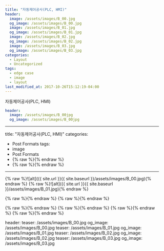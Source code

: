 ```yaml
---
title: "자동제어공사(PLC, HMI)"
header:
  image: /assets/images/B_00.jpg
  og_image: /assets/images/B_00.jpg
  image: /assets/images/B_01.jpg
  og_image: /assets/images/B_01.jpg
  image: /assets/images/B_02.jpg
  og_image: /assets/images/B_02.jpg
  image: /assets/images/B_03.jpg
  og_image: /assets/images/B_03.jpg
categories:
  - Layout
  - Uncategorized
tags:
  - edge case
  - image
  - layout
last_modified_at: 2017-10-26T15:12:19-04:00
---
```


자동제어공사(PLC, HMI)

```yaml
header:
  image: /assets/images/B_00jpg
  og_image: /assets/images/B_00jpg
```



---
title: "자동제어공사(PLC, HMI)"
categories:
  - Post Formats
tags:
  - image
  - Post Formats
  - {% raw %}<img src="{{ https://seastory.github.io/YYtech }}{{ https://seastory.github.io/YYtech }}/assets/images/B_00.jpg" alt="">{% endraw %}
  - {% raw %}<img src="{{ site.url }}{{ site.baseurl }}/assets/images/B_01.jpg" alt="">{% endraw %}
---

{% raw %}![alt]({{ site.url }}{{ site.baseurl }}/assets/images/B_00.jpg){% endraw %}
{% raw %}![alt]({{ site.url }}{{ site.baseurl }}/assets/images/B_01.jpg){% endraw %}


{% raw %}<img src="{{ site.url }}{{ site.baseurl }}/assets/images/B_00.jpg" alt="">{% endraw %}
{% raw %}<img src="{{ site.url }}{{ site.baseurl }}/assets/images/B_01.jpg" alt="">{% endraw %}


{% raw %}<img src="{{ site.url }}{{ site.baseurl }}/assets/images/B_00.jpg" alt="">{% endraw %}
{% raw %}<img src="{{ site.url }}{{ site.baseurl }}/assets/images/B_01.jpg" alt="">{% endraw %}
{% raw %}<img src="{{ site.url }}{{ site.baseurl }}/assets/images/B_02.jpg" alt="">{% endraw %}
{% raw %}<img src="{{ site.url }}{{ site.baseurl }}/assets/images/B_03.jpg" alt="">{% endraw %}



header:
  teaser: /assets/images/B_00.jpg
  og_image: /assets/images/B_00.jpg
  teaser: /assets/images/B_01.jpg
  og_image: /assets/images/B_01.jpg
  teaser: /assets/images/B_02.jpg
  og_image: /assets/images/B_02.jpg
  teaser: /assets/images/B_03.jpg
  og_image: /assets/images/B_03.jpg

